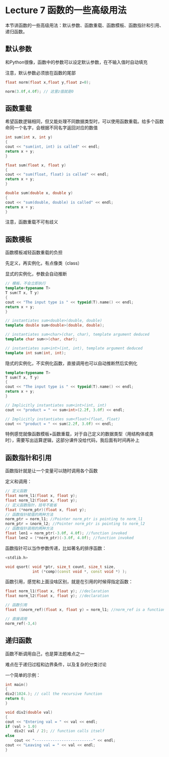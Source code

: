 # Lecture 7 函数的一些高级用法
本节讲函数的一些高级用法：默认参数、函数重载、函数模板、函数指针和引用、递归函数。

## 默认参数
和Python很像，函数中的参数可以设定默认参数，在不输入值时自动填充

注意，默认参数必须放在函数的尾部
```CPP
float norm(float x,float y,float z=0);

norm(3.0f,4.0f); // 这里z值就是0
```

## 函数重载
希望函数逻辑相同，但又能处理不同数据类型时，可以使用函数重载。给多个函数命同一个名字，会根据不同名字返回对应的数值
```CPP
int sum(int x, int y)
{
cout << "sum(int, int) is called" << endl; 
return x + y;
}

float sum(float x, float y) 
{
cout << "sum(float, float) is called" << endl; 
return x + y;
}

double sum(double x, double y) 
{
cout << "sum(double, double) is called" << endl; 
return x + y;
}
```

注意，函数重载不可有歧义

## 函数模板
函数模板减轻函数重载的负担

先定义，再实例化，有点像类（class）

显式的实例化，参数会自动推断
```CPP
// 模板，不会立即执行
template<typename T> 
T sum(T x, T y)
{
cout << "The input type is " << typeid(T).name() << endl; 
return x + y;
}

// instantiates sum<double>(double, double)
template double sum<double>(double, double);

// instantiates sum<char>(char, char), template argument deduced
template char sum<>(char, char);

// instantiates sum<int>(int, int), template argument deduced
template int sum(int, int);
```

隐式的实例化，不实例化函数，直接调用也可以自动推断然后实例化
```CPP
template<typename T> 
T sum(T x, T y)
{
cout << "The input type is " << typeid(T).name() << endl; 
return x + y;
}

// Implicitly instantiates sum<int>(int, int)
cout << "product = " << sum<int>(2.2f, 3.0f) << endl;

// Implicitly instantiates sum<float>(float, float)
cout << "product = " << sum(2.2f, 3.0f) << endl;
```

特例感觉就像函数模板+函数重载，对于自己定义的数据类型（用结构体或类时），需要写出运算逻辑，这部分课件没给代码，我后面有时间再补上

## 函数指针和引用
函数指针就是让一个变量可以随时调用各个函数

定义和调用：
```CPP
// 定义函数
float norm_l1(float x, float y);
float norm_l2(float x, float y);
// 定义函数指针，括号不能省
float (*norm_ptr)(float x, float y);
// 函数指针赋值的两种方法
norm_ptr = norm_l1; //Pointer norm_ptr is pointing to norm_l1
norm_ptr = &norm_l2; //Pointer norm_ptr is pointing to norm_l2
// 函数指针调用的两种方法
float len1 = norm_ptr(-3.0f, 4.0f); //function invoked
float len2 = (*norm_ptr)(-3.0f, 4.0f); //function invoked
```

函数指针可以当作参数传递，比如著名的排序函数：
```CPP
<stdlib.h>

void qsort( void *ptr, size_t count, size_t size, 
            int (*comp)(const void *, const void *) );
```

函数引用，感觉和上面没啥区别，就是在引用的时候得指定函数：
```CPP
float norm_l1(float x, float y); //declaration 
float norm_l2(float x, float y); //declaration

// 函数引用
float (&norm_ref)(float x, float y) = norm_l1; //norm_ref is a function reference

// 直接调用
norm_ref(-3,4)
```

## 递归函数
函数不断调用自己，也是算法题难点之一

难点在于递归过程和边界条件，以及复杂的分类讨论

一个简单的示例：
```CPP
int main() 
{
div2(1024.); // call the recursive function 
return 0;
}

void div2(double val) 
{ 
cout << "Entering val = " << val << endl;
if (val > 1.0)
	div2( val / 2); // function calls itself
else
	cout << "--------------------------" << endl;
cout << "Leaving val = " << val << endl;
}
```

